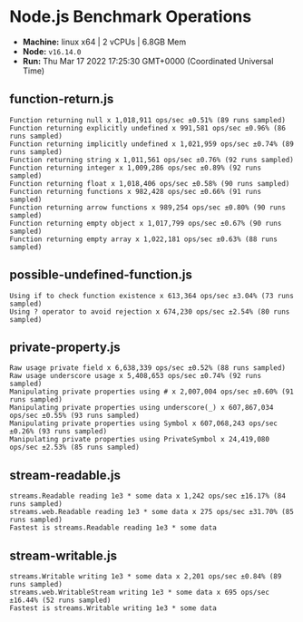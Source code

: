 # Node.js Benchmark Operations

* __Machine:__ linux x64 | 2 vCPUs | 6.8GB Mem
* __Node:__ `v16.14.0`
* __Run:__ Thu Mar 17 2022 17:25:30 GMT+0000 (Coordinated Universal Time)

## function-return.js
```
Function returning null x 1,018,911 ops/sec ±0.51% (89 runs sampled)
Function returning explicitly undefined x 991,581 ops/sec ±0.96% (86 runs sampled)
Function returning implicitly undefined x 1,021,959 ops/sec ±0.74% (89 runs sampled)
Function returning string x 1,011,561 ops/sec ±0.76% (92 runs sampled)
Function returning integer x 1,009,286 ops/sec ±0.89% (92 runs sampled)
Function returning float x 1,018,406 ops/sec ±0.58% (90 runs sampled)
Function returning functions x 982,428 ops/sec ±0.66% (91 runs sampled)
Function returning arrow functions x 989,254 ops/sec ±0.80% (90 runs sampled)
Function returning empty object x 1,017,799 ops/sec ±0.67% (90 runs sampled)
Function returning empty array x 1,022,181 ops/sec ±0.63% (88 runs sampled)
```
## possible-undefined-function.js
```
Using if to check function existence x 613,364 ops/sec ±3.04% (73 runs sampled)
Using ? operator to avoid rejection x 674,230 ops/sec ±2.54% (80 runs sampled)
```
## private-property.js
```
Raw usage private field x 6,638,339 ops/sec ±0.52% (88 runs sampled)
Raw usage underscore usage x 5,408,653 ops/sec ±0.74% (92 runs sampled)
Manipulating private properties using # x 2,007,004 ops/sec ±0.60% (91 runs sampled)
Manipulating private properties using underscore(_) x 607,867,034 ops/sec ±0.55% (93 runs sampled)
Manipulating private properties using Symbol x 607,068,243 ops/sec ±0.26% (93 runs sampled)
Manipulating private properties using PrivateSymbol x 24,419,080 ops/sec ±2.53% (85 runs sampled)
```
## stream-readable.js
```
streams.Readable reading 1e3 * some data x 1,242 ops/sec ±16.17% (84 runs sampled)
streams.web.Readable reading 1e3 * some data x 275 ops/sec ±31.70% (85 runs sampled)
Fastest is streams.Readable reading 1e3 * some data
```
## stream-writable.js
```
streams.Writable writing 1e3 * some data x 2,201 ops/sec ±0.84% (89 runs sampled)
streams.web.WritableStream writing 1e3 * some data x 695 ops/sec ±16.44% (52 runs sampled)
Fastest is streams.Writable writing 1e3 * some data
```
